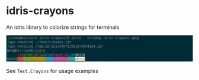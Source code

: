 # idris-crayons

An idris library to colorize strings for terminals

![Test output](https://github.com/Risto-Stevcev/idris-crayons/raw/master/screenshot.jpg "Test output")

See `Test.Crayons` for usage examples
